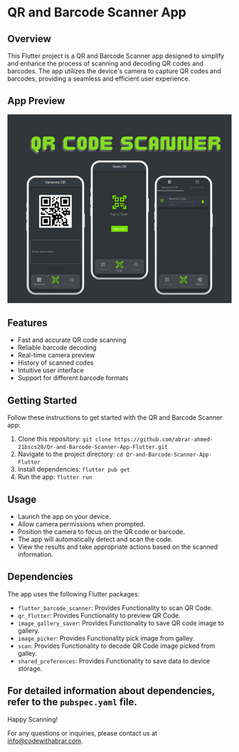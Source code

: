 # QR and Barcode Scanner App

## Overview

This Flutter project is a QR and Barcode Scanner app designed to simplify and enhance the process of scanning and decoding QR codes and barcodes. 
The app utilizes the device's camera to capture QR codes and barcodes, providing a seamless and efficient user experience.

## App Preview
<div align="center">
  <img src="/Preview/QR_Code_Scanner_App.png" alt="Qr Code Scanner" title="App Preview"/>
</div>

## Features

- Fast and accurate QR code scanning
- Reliable barcode decoding
- Real-time camera preview
- History of scanned codes
- Intuitive user interface
- Support for different barcode formats

## Getting Started

Follow these instructions to get started with the QR and Barcode Scanner app:

1. Clone this repository: `git clone https://github.com/abrar-ahmed-21bscs20/Qr-and-Barcode-Scanner-App-Flutter.git`
2. Navigate to the project directory: `cd Qr-and-Barcode-Scanner-App-Flutter`
3. Install dependencies: `flutter pub get`
4. Run the app: `flutter run`

## Usage

- Launch the app on your device.
- Allow camera permissions when prompted.
- Position the camera to focus on the QR code or barcode.
- The app will automatically detect and scan the code.
- View the results and take appropriate actions based on the scanned information.

## Dependencies

The app uses the following Flutter packages:

- `flutter_barcode_scanner`: Provides Functionality to scan QR Code.
- `qr_flutter`: Provides Functionality to preview QR Code.
- `image_gallery_saver`: Provides Functionality to save QR code image to gallery.
- `image_picker`: Provides Functionality pick image from galley.
- `scan`: Provides Functionality to decode QR Code image picked from galley.
- `shared_preferences`: Provides Functionality to save data to device storage.

For detailed information about dependencies, refer to the `pubspec.yaml` file.
---

Happy Scanning!

For any questions or inquiries, please contact us at info@codewithabrar.com.

